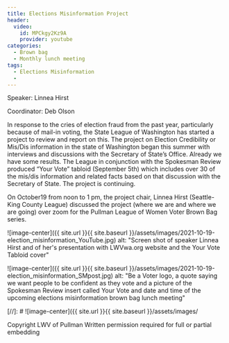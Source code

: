 ```yaml
---
title: Elections Misinformation Project
header:
  video:
    id: MPCkgy2Kz9A
    provider: youtube
categories:
  - Brown bag
  - Monthly lunch meeting
tags:
  - Elections Misinformation
  -
---
```


Speaker: Linnea Hirst

Coordinator: Deb Olson

In response to the cries of election fraud from the past year, particularly because of mail-in voting, the State League of Washington has started a project to review and report on this. The project on Election Credibility or Mis/Dis information in the state of Washington began this summer with interviews and discussions with the Secretary of State’s Office.  Already we have some results. The League in conjunction with the Spokesman Review produced “Your Vote” tabloid (September 5th) which includes over 30 of the mis/dis information and related facts based on that discussion with the Secretary of State. The project is continuing. 

On October19 from noon to 1 pm, the project chair, Linnea Hirst (Seattle-King County League) discussed the project (where we are and where we are going) over zoom for the Pullman League of Women Voter Brown Bag series.

![image-center]({{ site.url }}{{ site.baseurl }}/assets/images/2021-10-19-election_misinformation_YouTube.jpg)
alt: "Screen shot of speaker Linnea Hirst and of her's presentation with LWVwa.org website and the Your Vote Tabloid cover"

![image-center]({{ site.url }}{{ site.baseurl }}/assets/images/2021-10-19-election_misinformation_SMpost.jpg)
alt: "Be a Voter logo, a quote saying we want people to be confident as they vote and a picture of the Spokesman Review insert called Your Vote and date and time of the upcoming elections misinformation brown bag lunch meeting"

[//]: # ![image-center]({{ site.url }}{{ site.baseurl }}/assets/images/

Copyright LWV of Pullman
Written permission required for full or partial embedding

<!---change the title to whatever you want the post to be titled
change the ID out to the end of the youtube link https://youtu.be/r61ARK4Qv9c -->
